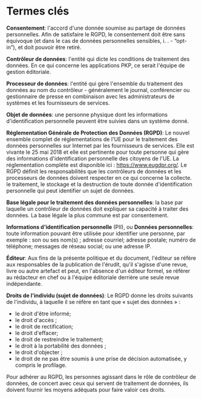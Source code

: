 # Termes clés
**Consentement**: l'accord d'une donnée soumise au partage de données personnelles. Afin de satisfaire le RGPD, le consentement doit être sans équivoque (et dans le cas de données personnelles sensibles, i. . - “opt-in”), et doit pouvoir être retiré.

**Contrôleur de données**: l'entité qui dicte les conditions de traitement des données. En ce qui concerne les applications PKP, ce serait l'équipe de gestion éditoriale.

**Processeur de données**: l'entité qui gère l'ensemble du traitement des données au nom du contrôleur - généralement le journal, conférencier ou gestionnaire de presse en combinaison avec les administrateurs de systèmes et les fournisseurs de services.

**Objet de données**: une personne physique dont les informations d'identification personnelle peuvent être suivies dans un système donné.

**Réglementation Générale de Protection des Données (RGPD)**: Le nouvel ensemble complet de réglementations de l'UE pour le traitement des données personnelles sur Internet par les fournisseurs de services. Elle est vivante le 25 mai 2018 et elle est pertinente pour toute personne qui gère des informations d'identification personnelle des citoyens de l'UE. La réglementation complète est disponible ici : https://www.eugdpr.org/. Le RGPD définit les responsabilités que les contrôleurs de données et les processeurs de données doivent respecter en ce qui concerne la collecte. le traitement, le stockage et la destruction de toute donnée d'identification personnelle qui peut identifier un sujet de données.

**Base légale pour le traitement des données personnelles**: la base par laquelle un contrôleur de données doit expliquer sa capacité à traiter des données. La base légale la plus commune est par consentement.

**Informations d'identification personnelle** (PII), ou **Données personnelles**: toute information pouvant être utilisée pour identifier une personne, par exemple : son ou ses nom(s) ; adresse courriel; adresse postale; numéro de téléphone; messages de réseau social; ou une adresse IP.

**Éditeur**: Aux fins de la présente politique et du document, l'éditeur se réfère aux responsables de la publication de l'érudit, qu'il s'agisse d'une revue, livre ou autre artefact et peut, en l'absence d'un éditeur formel, se référer au rédacteur en chef ou à l'équipe éditoriale derrière une seule revue indépendante.

**Droits de l'individu (sujet de données)**: Le RGPD donne les droits suivants de l'individu, à laquelle il se réfère en tant que « sujet des données » :
  * le droit d'être informé;
  * le droit d'accès ;
  * le droit de rectification;
  * le droit d'effacer;
  * le droit de restreindre le traitement;
  * le droit à la portabilité des données ;
  * le droit d'objecter ;
  * le droit de ne pas être soumis à une prise de décision automatisée, y compris le profilage.

Pour adhérer au RGPD, les personnes agissant dans le rôle de contrôleur de données, de concert avec ceux qui servent de traitement de données, ils doivent fournir les moyens adéquats pour faire valoir ces droits. 
